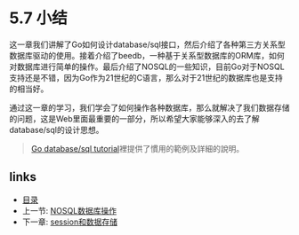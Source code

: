 # 5.7 小结
这一章我们讲解了Go如何设计database/sql接口，然后介绍了各种第三方关系型数据库驱动的使用。接着介绍了beedb，一种基于关系型数据库的ORM库，如何对数据库进行简单的操作。最后介绍了NOSQL的一些知识，目前Go对于NOSQL支持还是不错，因为Go作为21世纪的C语言，那么对于21世纪的数据库也是支持的相当好。

通过这一章的学习，我们学会了如何操作各种数据库，那么就解决了我们数据存储的问题，这是Web里面最重要的一部分，所以希望大家能够深入的去了解database/sql的设计思想。

>[Go database/sql tutorial](http://go-database-sql.org/)裡提供了慣用的範例及詳細的說明。

## links
   * [目录](<preface.md>)
   * 上一节: [NOSQL数据库操作](<05.6.md>)
   * 下一章: [session和数据存储](<06.0.md>)
